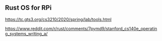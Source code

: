 ## Rust OS for RPi

https://tc.gts3.org/cs3210/2020/spring/lab/tools.html

https://www.reddit.com/r/rust/comments/7pymd9/stanford_cs140e_operating_systems_writing_a/


